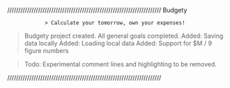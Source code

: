 //////////////////////////////////////////////////////////////////////
								Budgety


				> Calculate your tomorrow, own your expenses!



> Budgety project created.
> All general goals completed.
> Added: Saving data locally
> Added: Loading local data
> Added: Support for $M / 9 figure numbers

> Todo: Experimental comment lines and highlighting to be removed.

//////////////////////////////////////////////////////////////////////